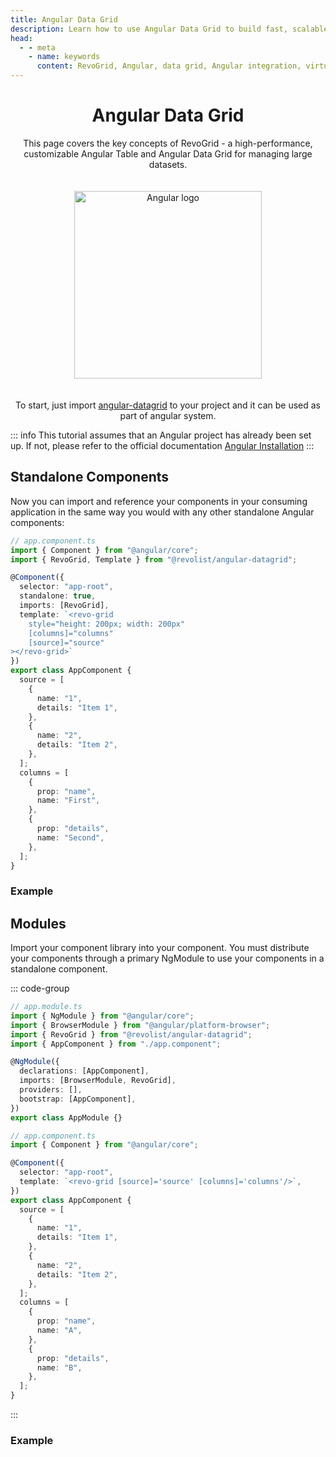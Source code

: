 ```yaml
---
title: Angular Data Grid
description: Learn how to use Angular Data Grid to build fast, scalable data applications with support for virtual rows and columns.
head:
  - - meta
    - name: keywords
      content: RevoGrid, Angular, data grid, Angular integration, virtual grid, virtual rows, virtual columns, Angular grid example, grid performance, large data sets, customizable grid, RevoGrid Angular components
---
```



<div style="text-align: center">


# Angular Data Grid


This page covers the key concepts of RevoGrid - a high-performance, customizable Angular Table and Angular Data Grid for managing large datasets.

<img src="/angular.svg" alt="Angular logo" width="300" height="300" style="margin: 20px auto;" />

To start, just import [angular-datagrid](https://github.com/revolist/angular-datagrid) to your project and it can be used as part of angular system.

</div>

::: info
This tutorial assumes that an Angular project has already been set up.
If not, please refer to the official documentation [Angular Installation](https://angular.dev/installation)
:::



<!--@include: ./_install.md-->

## Standalone Components

Now you can import and reference your components in your consuming application in the same way you would with any other standalone Angular components:


```ts
// app.component.ts
import { Component } from "@angular/core";
import { RevoGrid, Template } from "@revolist/angular-datagrid";

@Component({
  selector: "app-root",
  standalone: true,
  imports: [RevoGrid],
  template: `<revo-grid
    style="height: 200px; width: 200px"
    [columns]="columns"
    [source]="source"
></revo-grid>`
})
export class AppComponent {
  source = [
    {
      name: "1",
      details: "Item 1",
    },
    {
      name: "2",
      details: "Item 2",
    },
  ];
  columns = [
    {
      prop: "name",
      name: "First",
    },
    {
      prop: "details",
      name: "Second",
    },
  ];
}
```

### Example

<!--@include: ../../demo/angular/angular-datagrid.md-->



## Modules

Import your component library into your component. You must distribute your components through a primary NgModule to use your components in a standalone component.

::: code-group

```ts [app.module.ts]
// app.module.ts
import { NgModule } from "@angular/core";
import { BrowserModule } from "@angular/platform-browser";
import { RevoGrid } from "@revolist/angular-datagrid";
import { AppComponent } from "./app.component";

@NgModule({
  declarations: [AppComponent],
  imports: [BrowserModule, RevoGrid],
  providers: [],
  bootstrap: [AppComponent],
})
export class AppModule {}
```

```ts [app.component.ts]
// app.component.ts
import { Component } from "@angular/core";

@Component({
  selector: "app-root",
  template: `<revo-grid [source]='source' [columns]='columns'/>`,
})
export class AppComponent {
  source = [
    {
      name: "1",
      details: "Item 1",
    },
    {
      name: "2",
      details: "Item 2",
    },
  ];
  columns = [
    {
      prop: "name",
      name: "A",
    },
    {
      prop: "details",
      name: "B",
    },
  ];
}
```
:::

### Example

<!--@include: ../../demo/angular/angular.sample.module.md-->


<!--@include: ./_examples.md-->
